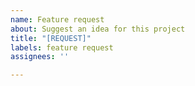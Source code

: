 ```yaml
---
name: Feature request
about: Suggest an idea for this project
title: "[REQUEST]"
labels: feature request
assignees: ''

---
```




